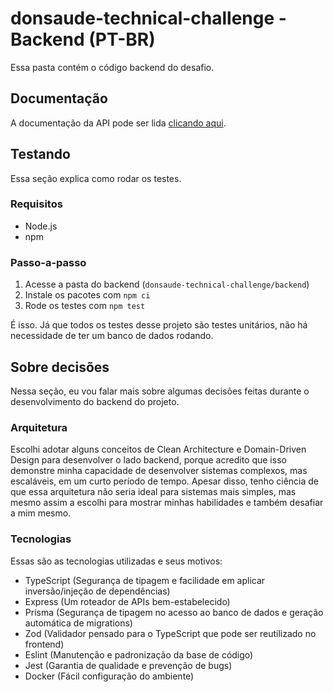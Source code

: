 # donsaude-technical-challenge - Backend (PT-BR)

Essa pasta contém o código backend do desafio.

## Documentação
A documentação da API pode ser lida [clicando aqui](./docs/API_pt-br.md).

## Testando
Essa seção explica como rodar os testes.

### Requisitos
- Node.js
- npm

### Passo-a-passo
1. Acesse a pasta do backend (`donsaude-technical-challenge/backend`)
2. Instale os pacotes com `npm ci`
3. Rode os testes com `npm test`

É isso. Já que todos os testes desse projeto são testes unitários, não há necessidade de ter um banco de dados rodando.

## Sobre decisões
Nessa seção, eu vou falar mais sobre algumas decisões feitas durante o desenvolvimento do backend do projeto.

### Arquitetura
Escolhi adotar alguns conceitos de Clean Architecture e Domain-Driven Design para desenvolver o lado backend, porque acredito que isso demonstre minha capacidade de desenvolver sistemas complexos, mas escaláveis, em um curto período de tempo. Apesar disso, tenho ciência de que essa arquitetura não seria ideal para sistemas mais simples, mas mesmo assim a escolhi para mostrar minhas habilidades e também desafiar a mim mesmo.

### Tecnologias
Essas são as tecnologias utilizadas e seus motivos:

- TypeScript (Segurança de tipagem e facilidade em aplicar inversão/injeção de dependências)
- Express (Um roteador de APIs bem-estabelecido)
- Prisma (Segurança de tipagem no acesso ao banco de dados e geração automática de migrations)
- Zod (Validador pensado para o TypeScript que pode ser reutilizado no frontend)
- Eslint (Manutenção e padronização da base de código)
- Jest (Garantia de qualidade e prevenção de bugs)
- Docker (Fácil configuração do ambiente)
